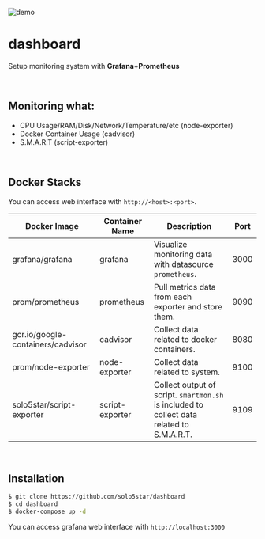 ![demo](https://github.com/solo5star/dashboard/blob/master/demo.png?raw=true)

# dashboard

Setup monitoring system with **Grafana**+**Prometheus**

<br>

## Monitoring what:
* CPU Usage/RAM/Disk/Network/Temperature/etc (node-exporter)
* Docker Container Usage (cadvisor)
* S.M.A.R.T (script-exporter)

<br>

## Docker Stacks

You can access web interface with `http://<host>:<port>`.

|Docker Image|Container Name|Description|Port|
|-|-|-|-|
|grafana/grafana|grafana|Visualize monitoring data with datasource `prometheus`.|3000|
|prom/prometheus|prometheus|Pull metrics data from each exporter and store them.|9090|
|gcr.io/google-containers/cadvisor|cadvisor|Collect data related to docker containers.|8080|
|prom/node-exporter|node-exporter|Collect data related to system.|9100|
|solo5star/script-exporter|script-exporter|Collect output of script. `smartmon.sh` is included to collect data related to S.M.A.R.T.|9109|

<br>

## Installation
```bash
$ git clone https://github.com/solo5star/dashboard
$ cd dashboard
$ docker-compose up -d
```

You can access grafana web interface with `http://localhost:3000`
